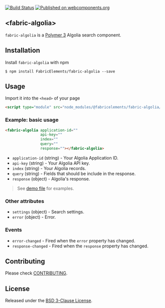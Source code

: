 [![Build Status](https://travis-ci.org/FabricElements/fabric-algolia.svg?branch=master)](https://travis-ci.org/FabricElements/fabric-algolia)
[![Published on webcomponents.org](https://img.shields.io/badge/webcomponents.org-published-blue.svg)](https://www.webcomponents.org/element/FabricElements/fabric-algolia)

## \<fabric-algolia\>

`fabric-algolia` is a [Polymer 3](http://polymer-project.org) Algolia search component. 

## Installation

Install `fabric-algolia` with npm

```shell
$ npm install FabricElements/fabric-algolia --save
```

## Usage

Import it into the `<head>` of your page

```html
<script type="module" src="node_modules/@fabricelements/fabric-algolia/fabric-algolia.js"></script>
```

### Example: basic usage

```html
<fabric-algolia application-id=""
                api-key=""
                index=""
                query=""
                response=""></fabric-algolia>
```

* `application-id` (string) - Your Algolia Application ID.
* `api-key` (string) - Your Algolia API key.
* `index` (string) - Your Algolia records.
* `query` (string) - Fields that should be include in the response.
* `response` (object) - Algolia's response.

> See [demo file](./demo/index.html) for examples.

### Other attributes

* `settings` (object) - Search settings.
* `error` (object) - Error.

### Events

* `error-changed` - Fired when the `error` property has changed.
* `response-changed` - Fired when the `response` property has changed.

## Contributing

Please check [CONTRIBUTING](./CONTRIBUTING.md).

## License

Released under the [BSD 3-Clause License](./LICENSE.md).
